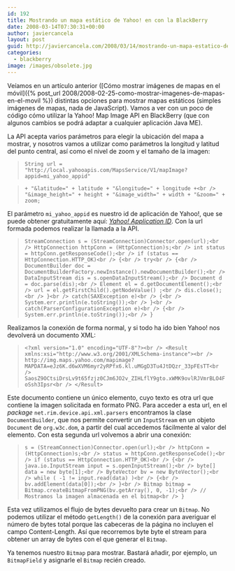 ```yaml
---
id: 192
title: Mostrando un mapa estático de Yahoo! en con la BlackBerry
date: 2008-03-14T07:30:31+00:00
author: javiercancela
layout: post
guid: http://javiercancela.com/2008/03/14/mostrando-un-mapa-estatico-de-yahoo-en-con-la-blackberry/
categories:
  - blackberry
image: /images/obsolete.jpg
---
```

Veíamos en un artículo anterior ([Cómo mostrar imágenes de mapas en el móvil]({% post_url 2008/2008-02-25-como-mostrar-imagenes-de-mapas-en-el-movil %}) distintas opciones para mostrar mapas estáticos (simples imágenes de mapas, nada de JavaScript). Vamos a ver con un poco de código cómo utilizar la Yahoo! Map Image API en BlackBerry (que con algunos cambios se podrá adaptar a cualquier aplicación Java ME).

La API acepta varios parámetros para elegir la ubicación del mapa a mostrar, y nosotros vamos a utilizar como parámetros la longitud y latitud del punto central, así como el nivel de zoom y el tamaño de la imagen:

> `String url = "http://local.yahooapis.com/MapsService/V1/mapImage?appid=mi_yahoo_appid"`
  
>  `+ "&latitude=" + latitude + "&longitude=" + longitude +<br />
"&image_height=" + height + "&image_width=" + width + "&zoom=" + zoom;`

El parámetro `mi_yahoo_appid` es nuestro id de aplicación de Yahoo!, que se puede obtener gratuitamente aquí: [_Yahoo! Application ID_](http://developer.yahoo.com/wsregapp/index.php "Yahoo! Application ID"). Con la url formada podemos realizar la llamada a la API.

> `StreamConnection s = (StreamConnection)Connector.open(url);<br />
HttpConnection httpConn = (HttpConnection)s;<br />
int status = httpConn.getResponseCode();<br />
if (status == HttpConnection.HTTP_OK)<br />
{<br />
try<br />
{<br />
DocumentBuilder doc = DocumentBuilderFactory.newInstance().newDocumentBuilder();<br />
DataInputStream dis = s.openDataInputStream();<br />
Document d = doc.parse(dis);<br />
Element el = d.getDocumentElement();<br />
url = el.getFirstChild().getNodeValue() ;<br />
dis.close();<br />
}<br />
catch(SAXException e)<br />
{<br />
System.err.println(e.toString());<br />
}<br />
catch(ParserConfigurationException e)<br />
{<br />
System.err.println(e.toString());<br />
}`

Realizamos la conexión de forma normal, y si todo ha ido bien Yahoo! nos devolverá un documento XML:

> `<?xml version="1.0" encoding="UTF-8"?><br />
<Result xmlns:xsi="http://www.w3.org/2001/XMLSchema-instance"><br />
http://img.maps.yahoo.com/mapimage?MAPDATA=eJz6K.d6wXVM6myr2yRPfx6.kl.uMGgD3Tu4JtDQzr_33pFEsTT<br />
SaosZ9OCtsiDrsLv9t65fzjz0CJm6JO2v_ZIHLflY9gto.xWMK9ovlRJVmrBLO4FoSsh3Ipsr<br />
</Result>`

Este documento contiene un único elemento, cuyo texto es otra url que contiene la imagen solicitada en formato PNG. Para acceder a esta url, en el _package_ `net.rim.device.api.xml.parsers` encontramos la clase `DocumentBuilder`, que nos permite convertir un `InputStream` en un objeto `Document` de `org.w3c.dom`, a partir del cual accedemos fácilmente al valor del elemento. Con esta segunda url volvemos a abrir una conexión:

> `s = (StreamConnection)Connector.open(url);<br />
httpConn = (HttpConnection)s;<br />
status = httpConn.getResponseCode();<br />
if (status == HttpConnection.HTTP_OK)<br />
{<br />
java.io.InputStream input = s.openInputStream();<br />
byte[] data = new byte[1];<br />
ByteVector bv = new ByteVector();<br />
while ( -1 != input.read(data) )<br />
{<br />
bv.addElement(data[0]);<br />
}<br />
Bitmap bitmap = Bitmap.createBitmapFromPNG(bv.getArray(), 0, -1);<br />
// Mostramos la imagen almacenada en el bitmap<br />
}`

Esta vez utilizamos el flujo de bytes devuelto para crear un `Bitmap`. No podemos utilizar el método `getLength()` de la conexión para averiguar el número de bytes total porque las cabeceras de la página no incluyen el campo Content-Length. Así que recorremos byte byte el stream para obtener un array de bytes con el que generar el `Bitmap`.
  
Ya tenemos nuestro `Bitmap` para mostrar. Bastará añadir, por ejemplo, un `BitmapField` y asignarle el `Bitmap` recién creado.